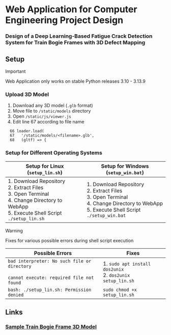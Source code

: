 # **Web Application for Computer Engineering Project Design**
### Design of a Deep Learning-Based Fatigue Crack Detection System for Train Bogie Frames with 3D Defect Mapping

## Setup

> [!IMPORTANT]
> Web Application only works on stable Python releases 3.10 - 3.13.9

### Upload 3D Model
  1. Download any 3D model (`.glb` format)
  2. Move file to `/static/models` directory
  3. Open `/static/js/viewer.js`
  4. Edit line 67 according to file name
```
  66 loader.load(
  67   '/static/models/<filename>.glb',
  68   (gltf) => {
```

### Setup for Different Operating Systems
| Setup for Linux (`setup_lin.sh`)| Setup for Windows (`setup_win.bat`)|
|---------------------------------|------------------------------------|
|1. Download Repository<br>2. Extract Files<br>3. Open Terminal<br>4. Change Directory to WebApp<br>5. Execute Shell Script `./setup_lin.sh`|1. Download Repository<br>2. Extract Files<br>3. Open Terminal<br>4. Change Directory to WebApp<br>5. Execute Shell Script `./setup_win.bat`|

> [!WARNING]
> Fixes for various possible errors during shell script execution

|Possible Errors| Fixes |
|---------------|-------|
|`bad interpreter: No such file or directory`<br><br>`cannot execute: required file not found`|1. `sudo apt install dos2unix`<br>2. `dos2unix setup_lin.sh`|
|`bash: ./setup_lin.sh: Permission denied`|`sudo chmod +x setup_lin.sh`|

## Links
### [Sample Train Bogie Frame 3D Model](https://drive.google.com/drive/folders/1XeoyBypTwfNWYl4qd4Hxu3EB-nCV4RPv?usp=sharing)
